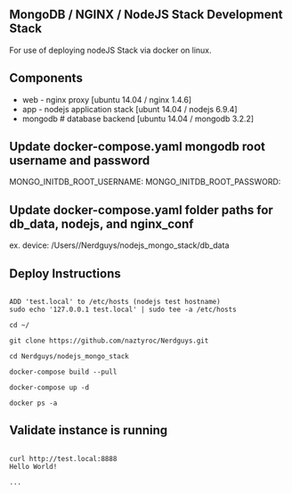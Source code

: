 ## MongoDB / NGINX / NodeJS Stack Development Stack

For use of deploying nodeJS Stack via docker on linux.


## Components

- web - nginx proxy [ubuntu 14.04 / nginx 1.4.6]
- app - nodejs application stack [ubunt 14.04 / nodejs 6.9.4]
- mongodb # database backend [ubuntu 14.04 / mongodb 3.2.2]

## Update docker-compose.yaml mongodb root username and password
MONGO_INITDB_ROOT_USERNAME:
MONGO_INITDB_ROOT_PASSWORD:

## Update docker-compose.yaml folder paths for db_data, nodejs, and nginx_conf

ex.
device: /Users/<username>/Nerdguys/nodejs_mongo_stack/db_data


## Deploy Instructions

```console

ADD 'test.local' to /etc/hosts (nodejs test hostname)
sudo echo '127.0.0.1 test.local' | sudo tee -a /etc/hosts

cd ~/

git clone https://github.com/naztyroc/Nerdguys.git

cd Nerdguys/nodejs_mongo_stack

docker-compose build --pull

docker-compose up -d

docker ps -a

```

## Validate instance is running

```console

curl http://test.local:8888
Hello World!

...
```
